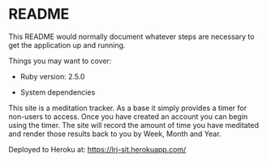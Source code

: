 # README

This README would normally document whatever steps are necessary to get the
application up and running.

Things you may want to cover:

* Ruby version: 2.5.0

* System dependencies

This site is a meditation tracker. As a base it simply provides a timer for non-users to access. Once you have created an account you can begin using the timer. The site will record the amount of time you have meditated and render those results back to you by Week, Month and Year.

Deployed to Heroku at: https://lrj-sit.herokuapp.com/
